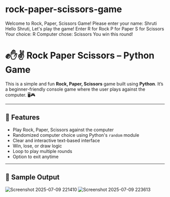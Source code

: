 # rock-paper-scissors-game
Welcome to Rock, Paper, Scissors Game! Please enter your name: Shruti Hello Shruti, Let's play the game! Enter R for Rock P for Paper S for Scissors Your choice: R Computer chose: Scissors You win this round!
# ✊✋✌️ Rock Paper Scissors – Python Game

This is a simple and fun **Rock, Paper, Scissors** game built using **Python**. It’s a beginner-friendly console game where the user plays against the computer. 🖥️🎮

---

## 🎯 Features

- Play Rock, Paper, Scissors against the computer
- Randomized computer choice using Python's `random` module
- Clear and interactive text-based interface
- Win, lose, or draw logic
- Loop to play multiple rounds
- Option to exit anytime

---

## 📸 Sample Output
![Screenshot 2025-07-09 221410](https://github.com/user-attachments/assets/55681954-8829-4bb8-8f2b-0d56d76dd8f5)
![Screenshot 2025-07-09 223613](https://github.com/user-attachments/assets/993d80d7-a90e-4331-b73f-b1ce174098d8)
